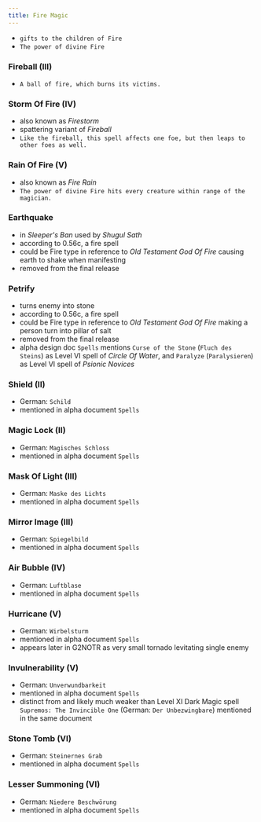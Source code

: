```yaml
---
title: Fire Magic
---
```


- `gifts to the children of Fire`
- `The power of divine Fire`

### Fireball (III)
- `A ball of fire, which burns its victims.`

### Storm Of Fire (IV)
- also known as _Firestorm_
- spattering variant of _Fireball_
- `Like the fireball, this spell affects one foe, but then leaps to other foes as well.`

### Rain Of Fire (V)
- also known as _Fire Rain_
- `The power of divine Fire hits every creature within range of the magician.`

### Earthquake
- in _Sleeper's Ban_ used by _Shugul Sath_
- according to 0.56c, a fire spell
- could be Fire type in reference to _Old Testament God Of Fire_ causing earth to shake when manifesting
- removed from the final release

### Petrify
- turns enemy into stone
- according to 0.56c, a fire spell
- could be Fire type in reference to _Old Testament God Of Fire_ making a person turn into pillar of salt
- removed from the final release
- alpha design doc `Spells` mentions `Curse of the Stone` (`Fluch des Steins`) as Level VI spell of _Circle Of Water_, and `Paralyze` (`Paralysieren`) as Level VI spell of _Psionic Novices_

### Shield (II)
- German: `Schild`
- mentioned in alpha document `Spells`

### Magic Lock (II)
- German: `Magisches Schloss`
- mentioned in alpha document `Spells`

### Mask Of Light (III)
- German: `Maske des Lichts`
- mentioned in alpha document `Spells`

### Mirror Image (III)
- German: `Spiegelbild`
- mentioned in alpha document `Spells`

### Air Bubble (IV)
- German: `Luftblase`
- mentioned in alpha document `Spells`

### Hurricane (V)
- German: `Wirbelsturm`
- mentioned in alpha document `Spells`
- appears later in G2NOTR as very small tornado levitating single enemy

### Invulnerability (V)
- German: `Unverwundbarkeit`
- mentioned in alpha document `Spells`
- distinct from and likely much weaker than Level XI Dark Magic spell `Supremos: The Invincible One` (German: `Der Unbezwingbare`) mentioned in the same document

### Stone Tomb (VI)
- German: `Steinernes Grab`
- mentioned in alpha document `Spells`

### Lesser Summoning (VI)
- German: `Niedere Beschwörung`
- mentioned in alpha document `Spells`

